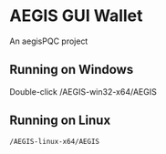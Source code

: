 # AEGIS GUI Wallet

An aegisPQC project

## Running on Windows
Double-click /AEGIS-win32-x64/AEGIS

## Running on Linux
```bash
/AEGIS-linux-x64/AEGIS
```
